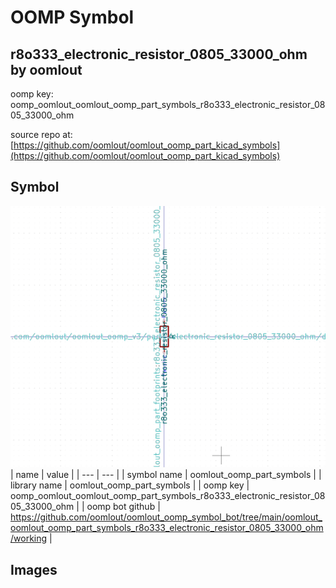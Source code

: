 # OOMP Symbol  
## r8o333_electronic_resistor_0805_33000_ohm  by oomlout  
  
oomp key: oomp_oomlout_oomlout_oomp_part_symbols_r8o333_electronic_resistor_0805_33000_ohm  
  
source repo at: [https://github.com/oomlout/oomlout_oomp_part_kicad_symbols](https://github.com/oomlout/oomlout_oomp_part_kicad_symbols)  
## Symbol  
  
[![working.png](working_600.png)](working.png)  
| name | value | 
| --- | --- | 
| symbol name | oomlout_oomp_part_symbols | 
| library name | oomlout_oomp_part_symbols | 
| oomp key | oomp_oomlout_oomlout_oomp_part_symbols_r8o333_electronic_resistor_0805_33000_ohm | 
| oomp bot github | https://github.com/oomlout/oomlout_oomp_symbol_bot/tree/main/oomlout_oomlout_oomp_part_symbols_r8o333_electronic_resistor_0805_33000_ohm/working | 
## Images  
